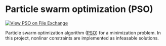 # Particle swarm optimization (PSO)

[![View PSO on File Exchange](https://www.mathworks.com/matlabcentral/images/matlab-file-exchange.svg)](https://se.mathworks.com/matlabcentral/fileexchange/70022-pso)


Particle swarm optimization algorithm ([PSO](https://en.wikipedia.org/wiki/Particle_swarm_optimization)) for a minimization problem. In this project, nonlinar constraints are implemented as infeasable solutions.
